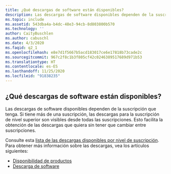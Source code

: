```yaml
---
title: ¿Qué descargas de software están disponibles?
description: Las descargas de software disponibles dependen de la suscripción que tenga. Si tiene más de una suscripción, las descargas para la...
ms.topic: include
ms.assetid: 543dba4a-b4dc-48e3-94cb-8d803800b570
ms.technology: ''
author: CaityBuschlen
ms.author: cabuschl
ms.date: 4/3/2020
ms.faqid: q2_1
ms.openlocfilehash: e8e7d1f5667b5acd183017ce6e17818b73cade2c
ms.sourcegitcommit: 967c2f8c1b3f805cf42c0246389517689d971b53
ms.translationtype: HT
ms.contentlocale: es-ES
ms.lasthandoff: 11/25/2020
ms.locfileid: "91838235"
---
```

## <a name="what-software-downloads-are-available"></a>¿Qué descargas de software están disponibles?

Las descargas de software disponibles dependen de la suscripción que tenga. Si tiene más de una suscripción, las descargas para la suscripción de nivel superior son visibles desde todas las suscripciones. Esto facilita la obtención de las descargas que quiera sin tener que cambiar entre suscripciones.

Consulte esta [lista de las descargas disponibles por nivel de suscripción](https://download.microsoft.com/download/1/5/4/15454442-CF17-47B9-A65D-DF84EF88511B/Visual_Studio_by_Subscription_Level.xlsx). Para obtener más información sobre las descargas, vea los artículos siguientes:

- [Disponibilidad de productos](https://docs.microsoft.com/visualstudio/subscriptions/product-availability)
- [Descarga de software](https://docs.microsoft.com/visualstudio/subscriptions/download-software)
